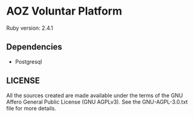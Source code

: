 # AOZ Voluntar Platform

Ruby version: 2.4.1

## Dependencies

- Postgresql


## LICENSE

All the sources created are made available under the terms 
of the GNU Affero General Public License (GNU AGPLv3). 
See the GNU-AGPL-3.0.txt file for more details.
